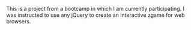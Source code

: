This is a project from a bootcamp in which I am currently participating. I was instructed to use any jQuery to create 
an interactive zgame for web browsers. 
